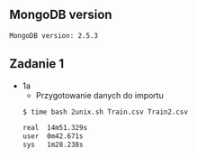 ## MongoDB version

```bash
MongoDB version: 2.5.3
```

## Zadanie 1

* 1a 
  * Przygotowanie danych do importu
  ```bash
  $ time bash 2unix.sh Train.csv Train2.csv
  
  real	14m51.329s
  user	0m42.671s
  sys	1m28.238s
  ```

